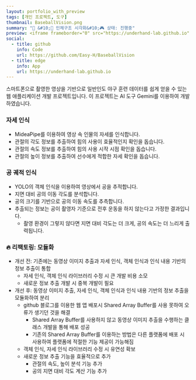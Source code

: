 ```yaml
---
layout: portfolio_with_preview
tags: [개인 프로젝트, 도구]
thumbnail: BaseballVision.png
summary: "🔧 &#10;🌟 인체구조 시각화&#10;🎮 상태: 진행중"
preview: <iframe frameborder="0" src="https://underhand-lab.github.io" allowfullscreen="" width="300" height="200"></iframe>
social:
  - title: github
    info: Code
    url: https://github.com/Easy-H/BaseballVision
  - title: edge
    info: App
    url: https://underhand-lab.github.io
---
```


<!-- card:💡 프로젝트 개요 -->

스마트폰으로 촬영한 영상을 기반으로 일반인도 야구 훈련 데이터를 쉽게 얻을 수 있는 웹 애플리케이션 개발 프로젝트입니다. 이 프로젝트는 AI 도구 Gemini를 이용하여 개발하였습니다.

<!-- card: 🔧 기능 (Developments) -->

### 자세 인식
- MideaPipe를 이용하여 영상 속 인물의 자세를 인식합니다.
- 관절의 각도 정보를 추출하여 힘의 사용이 효율적인지 확인을 돕습니다. 
- 관절의 속도 정보를 추출하여 힘의 사용 시작 시점 확인을 돕습니다.
- 관절의 높이 정보를 추출하여 선수에게 적합한 자세 확인을 돕습니다.
### 공 궤적 인식
- YOLO의 객체 인식을 이용하여 영상에서 공을 추적합니다.
- 지면 대비 공의 이동 각도를 분석합니다.
- 공의 크기를 기반으로 공의 이동 속도를 추측합니다.
- 추출되는 정보는 공이 촬영자 기준으로 전후 운동을 하지 않는다고 가정한 결과입니다.
	- 촬영 환경이 그렇지 않다면 지면 대비 각도는 더 크게, 공의 속도는 더 느리게 출력됩니다.

<!-- card: 🛠️ 기여 -->

### 🔥 리팩토링: 모듈화
- 개선 전: 기존에는 동영상 이미지 추출과 자세 인식, 객체 인식과 인식 내용 기반의 정보 추출이 통합
	- 자세 인식, 객체 인식 라이브러리 수정 시 큰 개발 비용 소모
	- 새로운 정보 추출 개발 시 중복 개발이 필요
- 개선 후: 동영상 이미지 추출, 자세 인식, 객체 인식과 인식 내용 기반의 정보 추출을 모듈화하여 분리
	- github 블로그를 이용한 웹 앱 배포시 Shared Array Buffer를 사용 못하여 오류가 생기던 것을 해결
		- Shared Array Buffer를 사용하지 않고 동영상 이미지 추출을 수행하는 클래스 개발을 통해 배포 성공
		- 기존의 Shared Array Buffer를 이용하는 방법은 다른 플랫폼에 배포 시 사용하여 플랫폼에 적절한 기능 제공이 가능해짐
	- 객체 인식, 자세 인식 라이브러리 수정 시 유연성 확보
	- 새로운 정보 추출 기능을 효율적으로 추가
		- 관절의 속도, 높이 분석 기능 추가
		- 공의 지면 대비 각도 계산 기능 추가